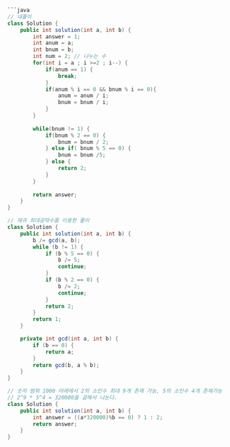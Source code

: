 ```java
```java
// 내풀이
class Solution {
    public int solution(int a, int b) {
        int answer = 1;
        int anum = a;
        int bnum = b;
        int num = 2; // 나누는 수
        for(int i = a ; i >=2 ; i--) {
            if(anum == 1) {
                break;
            }
            if(anum % i == 0 && bnum % i == 0){
                anum = anum / i;
                bnum = bnum / i;
            }
        }
        
        while(bnum != 1) {
            if(bnum % 2 == 0) {
                bnum = bnum / 2;
            } else if( bnum % 5 == 0) {
                bnum = bnum /5;
            } else {
                return 2;
            }
        }
        
        return answer;
    }
}
```

```java
// 재귀 최대공약수를 이용한 풀이
class Solution {
    public int solution(int a, int b) {
        b /= gcd(a, b);
        while (b != 1) {
            if (b % 5 == 0) {
                b /= 5;
                continue;
            }
            if (b % 2 == 0) {
                b /= 2;
                continue;
            }
            return 2;
        }
        return 1;
    }

    private int gcd(int a, int b) {
        if (b == 0) {
            return a;
        }
        return gcd(b, a % b);
    }
}
```

```java
// 숫자 범위 1000 아래에서 2의 소인수 최대 9개 존재 가능, 5의 소인수 4개 존재가능
// 2^9 * 5^4 = 320000을 곱해서 나눈다. 
class Solution {
    public int solution(int a, int b) {
        int answer = ((a*320000)%b == 0) ? 1 : 2;
        return answer;
    }
}
```

```


